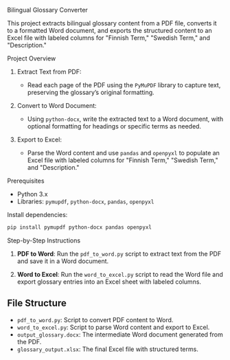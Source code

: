 Bilingual Glossary Converter

This project extracts bilingual glossary content from a PDF file, converts it to a formatted Word document, and exports the structured content to an Excel file with labeled columns for "Finnish Term," "Swedish Term," and "Description."

Project Overview

1. Extract Text from PDF: 
   - Read each page of the PDF using the `PyMuPDF` library to capture text, preserving the glossary’s original formatting.
   
2. Convert to Word Document:
   - Using `python-docx`, write the extracted text to a Word document, with optional formatting for headings or specific terms as needed.

3. Export to Excel:
   - Parse the Word content and use `pandas` and `openpyxl` to populate an Excel file with labeled columns for "Finnish Term," "Swedish Term," and "Description."

Prerequisites

- Python 3.x
- Libraries: `pymupdf`, `python-docx`, `pandas`, `openpyxl`

Install dependencies:
```bash
pip install pymupdf python-docx pandas openpyxl
```

Step-by-Step Instructions

1.  **PDF to Word**: Run the `pdf_to_word.py` script to extract text from the PDF and save it in a Word document.
   
2. **Word to Excel**: Run the `word_to_excel.py` script to read the Word file and export glossary entries into an Excel sheet with labeled columns.

## File Structure

- `pdf_to_word.py`: Script to convert PDF content to Word.
- `word_to_excel.py`: Script to parse Word content and export to Excel.
- `output_glossary.docx`: The intermediate Word document generated from the PDF.
- `glossary_output.xlsx`: The final Excel file with structured terms.
